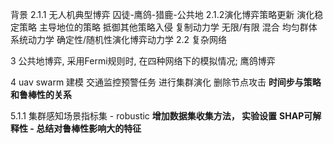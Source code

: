 背景
2.1.1 无人机典型博弈 囚徒-鹰鸽-猎鹿-公共地
2.1.2演化博弈策略更新
	演化稳定策略 主导地位的策略 抵御其他策略入侵
	复制动力学 
	无限/有限 混合 均匀群体
	系统动力学 确定性/随机性演化博弈动力学
2.2 复杂网络

3 公共地博弈, 采用Fermi规则时, 在四种网络下的模拟情况; 鹰鸽博弈

4 uav swarm 建模 交通监控预警任务 
	进行集群演化 删除节点攻击
	**时间步与策略和鲁棒性的关系**

5.1.1 集群感知场景指标集 - robustic
	**增加数据集收集方法， 实验设置**
	**SHAP可解释性 - 总结对鲁棒性影响大的特征**